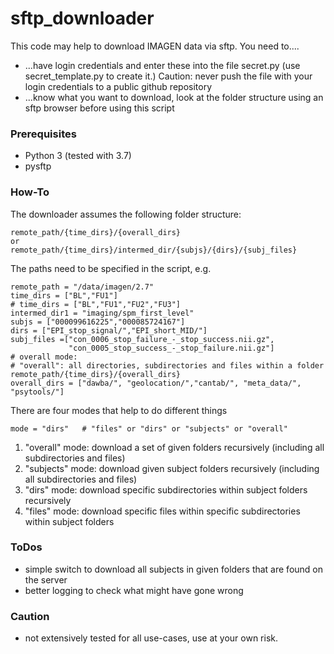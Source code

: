 # sftp_downloader

This code may help to download IMAGEN data via sftp.
You need to....
* ...have login credentials and enter these into the file secret.py (use secret_template.py to create it.) Caution: never push the file with your login credentials to a public github repository
* ...know what you want to download, look at the folder structure using an sftp browser before using this script

### Prerequisites
* Python 3 (tested with 3.7)
* pysftp

### How-To
The downloader assumes the following folder structure:

```
remote_path/{time_dirs}/{overall_dirs}
or
remote_path/{time_dirs}/intermed_dir/{subjs}/{dirs}/{subj_files}
```

The paths need to be specified in the script, e.g.

```
remote_path = "/data/imagen/2.7"
time_dirs = ["BL","FU1"]
# time_dirs = ["BL","FU1","FU2","FU3"]
intermed_dir1 = "imaging/spm_first_level"
subjs = ["000099616225","000085724167"]
dirs = ["EPI_stop_signal/","EPI_short_MID/"]
subj_files =["con_0006_stop_failure_-_stop_success.nii.gz",
             "con_0005_stop_success_-_stop_failure.nii.gz"]
# overall mode:
# "overall": all directories, subdirectories and files within a folder remote_path/{time_dirs}/{overall_dirs}
overall_dirs = ["dawba/", "geolocation/","cantab/", "meta_data/", "psytools/"]
```


There are four modes that help to do different things
```
mode = "dirs"   # "files" or "dirs" or "subjects" or "overall"
```
1. "overall" mode: download a set of given folders recursively (including all subdirectories and files)
2. "subjects" mode: download given subject folders recursively (including all subdirectories and files)
3. "dirs" mode: download specific subdirectories within subject folders recursively
4. "files" mode: download specific files within specific subdirectories within subject folders


### ToDos
* simple switch to download all subjects in given folders that are found on the server
* better logging to check what might have gone wrong

### Caution
* not extensively tested for all use-cases, use at your own risk.
